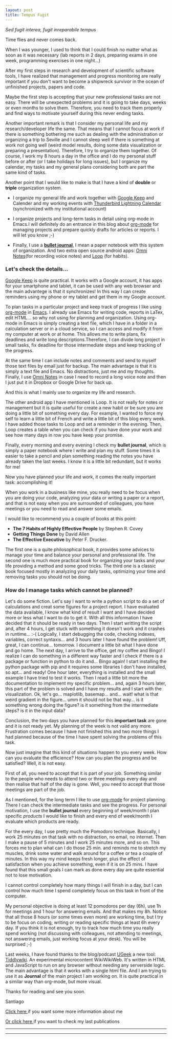 ```yaml
---
layout: post
title: Tempus Fugit
---
```


*Sed fugit interea, fugit inreparabile tempus*

Time flies and never comes back.

When I was younger, I used to think that I could finish no matter what as soon as it was necessary 
(lab reports in 2 days, preparing exams in one week, programming exercises in one night...)

After my first steps in research and development of scientific software tools, 
I have realized that management and progress monitoring are really important if 
you don't want to become a shipwreck survivor in the ocean of unfinished projects, papers and code.

Maybe the first step is accepting that your new professional tasks are not easy.
There will be unexpected problems and it is going to take days, weeks or even months to solve them.
Therefore, you need to track them properly and find ways to motivate yourself during this never ending tasks.

Another important remark is that I consider my personal life and my research/developer life the same. That means that
I cannot focus at work if there is something bothering me such as dealing with the administration 
or organizing a trip to Seville and I cannot sleep well if there is something at work not going well
 (weird model results, doing some data visualization or preparing a presentation). 
Therefore, I try to organize them together. Of course,
I work my 8 hours a day in the office and I do my personal stuff before or after (or I take holidays for long issues),
but I organize my calendar, my tasks and my general plans considering both are part the same kind of tasks.

Another point that I would like to make is that I have a 
kind of **double** or **triple** organization system.

 
+ I organize my general life and work together with [Google Keep](keep.google.com) and Calender and
my working events with [Thunderbird Lightning Calendar](https://www.mozilla.org/en-US/projects/calendar) (synchronized with my institutional account)

+ I organize projects and long-term tasks in detail using org-mode in Emacs.I will definitely do an entrance in this blog about [org-mode](http://orgmode.org) for managing projects and prepare quickly drafts for articles or reports. I will let you know ;-)

+ Finally, I use a [**bullet journal**](http://bulletjournal.com/), 
I mean a paper notebook with this system of organization. 
And two extra open source android apps: [Omni Notes](https://github.com/federicoiosue/Omni-Notes)(for recording voice notes) and [Loop](https://play.google.com/store/apps/details?id=org.isoron.uhabits) (for habits).


### Let's check the details...

[Google Keep](keep.google.com) is quite practical. 
It works with a Google account, it has apps for your smartphone and tablet,
it can be used with any web browser and the main advantege is that it synchronizes! 
In this way I can create reminders using my phone or my tablet and get them in my Google account.

To plan tasks in a particular project and keep track of progress I like using [org-mode](http://orgmode.org) in [Emacs](https://www.gnu.org/software/emacs/).
I already use Emacs for writing code, reports in LaTex, edit HTML... so why not using for planning and organization.
Using org-mode in Emacs is simply creating a text file, which I have in a folder in a calculation
server or in a cloud service, so I can access and modify it from my computer at work or at home.
This allows me to write plans, fix deadlines and write long descriptions.Therefore,
I can divide long project in small tasks, fix deadline for those intermediate steps and keep 
tracking of the progress.

At the same time I can include notes and comments and send to myself those text files by email just for backup.
The main advantage is that it is simply a text file and Emacs. No distractions, just me and my thoughts.
Finally, I use [Omni Notes](https://github.com/federicoiosue/Omni-Notes) in case I need to record a long voice note and 
then I just put it in Dropbox or Google Drive for back up.

And this is what I mainly use to organize my life and research.

The other android app I have mentioned is Loop. It is not really for notes or management 
but it is quite useful for create a new habit or be sure you are doing a little bit 
of something every day. For example, I wanted to force my self to learn a little bit of 
French and write a little bit of this blog every week. I 
have added those tasks to Loop and set a reminder in the evening. 
Then, Loop creates a table when you can check if you have done your 
work and see how many days in row you have keep your promise.

Finally, every morning and every evening I check my **bullet journal**, 
which is simply a paper notebook where I write and plan my stuff. 
Some times it is easier to take a pencil and plan something 
reading the notes you have already taken the last weeks. 
I know it is a little bit redundant, but it works for me!


Now you have planned your life and work, it comes the really important task: accomplishing it!

When you work in a business like mine, you really need to be focus when you are
doing your code, analyzing your data or writing a paper or a report, and that is
not easy when you are surrounded of colleagues, you have meetings or
you need to read and  answer some emails.

I would like to recommend you a couple of books at this point: 

+ **The 7 Habits of Highly Effective People** by Stephen R. Covey
+ **Getting Things Done** by David Allen
+ **The Effective Executive** by Peter F. Drucker.

The first one is a quite philosophical book, it provides some advices to manage 
your time and balance your personal and professional life. The second one is much more practical book 
for organizing your tasks and your life providing a method and some good tricks. The third one is a classic book focused mostly in analyzing your daily tasks, optimizing your time and removing tasks you should not be doing.

### How do I manage tasks which cannot be planned?

Let's do some fiction. Let's say I want to write a python script to do a set of calculations and creat some figures for a project report. I have evaluated the data available, I know what kind of result I want and I have decided more or less what I want to do to get it. With all this information I have decided that it should be ready in two days. Then I start writting the script and, after 4 hours, I get stuck with something it doesn't work and it crashes in runtime...  :-( Logically, I start debugging the code, checking indexes, variables, correct syntaxis... and 3 hours later I have found the problem! Uff, great, I can continue... tomorrow. I document a little bit what I have done and go home. The next day, I arrive to the office, get my coffee and Bingo! I realize I can do something in a different way faster and I check if there is a package or function in python to do it and... Bingo again! I start installing the python package with pip and it requires some libraries I don't have installed, so apt... and ready! One hour later, everything is installed and the small example I have tried to test it works. Then I read a little bit more the documentation to implement my specific problem... and, again 3 hours later, this part of the problem is solved and I have my results and I start with the visualization. Ok, let's go... maplotlib, basemap... and... wait! what is that weird gradient in the figure... umm it should not be that way... is it something wrong doing the figure? is it something from the intermediate steps? is it in the input data? 

Conclusion, the two days you have planned for this **important task** are gone and it is not ready yet. My planning of the week is not valid any more. Frustration comes because I have not finished this and two more things I had planned because of the time I have spent solving the problems of this task.

Now just imagine that this kind of situations happen to you every week. How can you evaluate the efficience? How can you plan the progress and be satisfied? Well, it is not easy.

First of all, you need to accept that it is part of your job. Something similar to the people who needs to attend two or three meetings every day and then realise that half of the day is gone. Well, you need to accept that those meetings are part of the job.

As I mentioned, for the long term I like to use [org-mode](http://orgmode.org) for project planning. There I can check the intermediate tasks and see the progress. For personal motivation, I use the **bullet journal** every beginning of week/month I plan specific *products* I would like to finish and every end of week/month I evaluate which products are ready.

For the every day, I use pretty much the Pomodoro technique. 
Basically, I work 25 minutes on that task with no distraction, no email, no internet.
Then I make a pause of 5 minutes and I work 25 minutes more, and so on. This forces me to 
plan what can I do those 25 min. and reminds me to stretch my muscles,
drink some water and walk around for a coffee or tea a couple of minutes. 
In this way my mind keeps fresh longer,
plus the effect of satisfaction when you achieve something, even if it is on 25 mins. I 
have found that this small goals I can mark as done every 
day are quite essential not to lose motivation.

I cannot control completely how many things I will finish in a day, but I can control how much time I spend completely focus on this task in front of the computer.

My personal objective is doing at least 12 pomodoros per day (6h), 
use 1h for meetings and 1 hour for answering emails.
And that makes my 8h. Notice that all those 8 hours (or some times even more) are  working time,
but I try to be focus on coding, writing or reading specific things at least 6h every day.
If you think it is not enough, try to track how much time you really spend working (not discussing with colleagues,
not attending to meetings, not answering emails, just working focus at your desk). You will be surprised ;-)


Last weeks, I have found thanks to the blog/podcast [UGeek](https://ugeek.github.io/) a new tool: [Tiddlywiki](http://tiddlywiki.com/). An experimental microcontent WikiWikiWeb. It's written in HTML and JavaScript to run on any browser without needing any serverside logic. The main advantage is that it works with a single html file. And I am trying to use it as **Journal** of the main project I am working on. It is quite practical in a similar way than org-mode, but more visual.

Thanks for reading and see you soon.

Santiago


[Click here ](https://mohr-sm.github.io/about/ "About me")if you want some more information about me

[Or click here ](https://mohr-sm.github.io/publications/ "Publications")if you want to check my last publications

-----------------------------------------------------------------------------------


-----------------------------------------------------------------------------------
